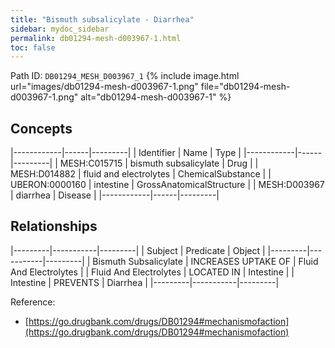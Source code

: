 ```yaml
---
title: "Bismuth subsalicylate - Diarrhea"
sidebar: mydoc_sidebar
permalink: db01294-mesh-d003967-1.html
toc: false 
---
```



Path ID: `DB01294_MESH_D003967_1`
{% include image.html url="images/db01294-mesh-d003967-1.png" file="db01294-mesh-d003967-1.png" alt="db01294-mesh-d003967-1" %}

## Concepts

|------------|------|---------|
| Identifier | Name | Type    |
|------------|------|---------|
| MESH:C015715 | bismuth subsalicylate | Drug |
| MESH:D014882 | fluid and electrolytes | ChemicalSubstance |
| UBERON:0000160 | intestine | GrossAnatomicalStructure |
| MESH:D003967 | diarrhea | Disease |
|------------|------|---------|

## Relationships

|---------|-----------|---------|
| Subject | Predicate | Object  |
|---------|-----------|---------|
| Bismuth Subsalicylate | INCREASES UPTAKE OF | Fluid And Electrolytes |
| Fluid And Electrolytes | LOCATED IN | Intestine |
| Intestine | PREVENTS | Diarrhea |
|---------|-----------|---------|

Reference: 
  - [https://go.drugbank.com/drugs/DB01294#mechanismofaction](https://go.drugbank.com/drugs/DB01294#mechanismofaction)
